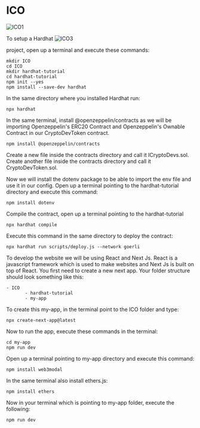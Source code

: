 # ICO
![ICO1](https://user-images.githubusercontent.com/121422342/210549561-4d995bd3-8a51-4660-96bb-01cea6c2b33b.PNG)

To setup a Hardhat ![ICO3](https://user-images.githubusercontent.com/121422342/210553162-7c5217cd-ae0d-4fd6-bdf1-d692d3ec1dd5.PNG)

project, open up a terminal and execute these commands:
```
mkdir ICO
cd ICO
mkdir hardhat-tutorial
cd hardhat-tutorial
npm init --yes
npm install --save-dev hardhat
```
In the same directory where you installed Hardhat run:
```
npx hardhat
```
In the same terminal, install @openzeppelin/contracts as we will be importing Openzeppelin's ERC20 Contract and Openzeppelin's Ownable Contract in our CryptoDevToken contract.
```
npm install @openzeppelin/contracts
```
Create a new file inside the contracts directory and call it ICryptoDevs.sol.
Create another file inside the contracts directory and call it CryptoDevToken.sol.

Now we will install the dotenv package to be able to import the env file and use it in our config. Open up a terminal pointing to the hardhat-tutorial directory and execute this command:
```
npm install dotenv
```
Compile the contract, open up a terminal pointing to the hardhat-tutorial
```
npx hardhat compile
```
Execute this command in the same directory to deploy the contract:
```
npx hardhat run scripts/deploy.js --network goerli
```
To develop the website we will be using React and Next Js. React is a javascript framework which is used to make websites and Next Js is built on top of React. You first need to create a new next app. Your folder structure should look something like this:
```
- ICO
       - hardhat-tutorial
       - my-app
```
To create this my-app, in the terminal point to the ICO folder and type:
```
npx create-next-app@latest
```
Now to run the app, execute these commands in the terminal:
```
cd my-app
npm run dev
```
Open up a terminal pointing to my-app directory and execute this command:
```
npm install web3modal
```
In the same terminal also install ethers.js:
```
npm install ethers
```
Now in your terminal which is pointing to my-app folder, execute the following:
```
npm run dev
```
